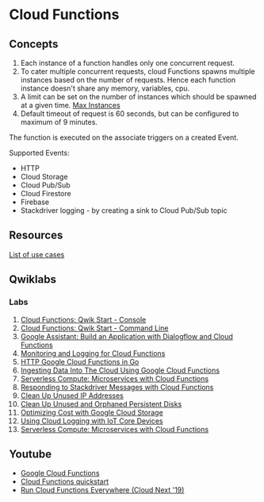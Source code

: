 # Cloud Functions

## Concepts

1. Each instance of a function handles only one concurrent request.
2. To cater multiple concurrent requests, cloud Functions spawns multiple instances based on the number of requests. Hence each function instance doesn't share any memory, variables, cpu. 
3. A limit can be set on the number of instances which should be spawned at  a given time. [Max Instances](https://cloud.google.com/functions/docs/max-instances)
4. Default timeout of request is 60 seconds, but can be configured to maximum of 9 minutes.

The function is executed on the associate triggers on a created Event.

Supported Events:
- HTTP
- Cloud Storage
- Cloud Pub/Sub
- Cloud Firestore
- Firebase
- Stackdriver logging - by creating a sink to Cloud Pub/Sub topic

## Resources

[List of use cases](https://cloud.google.com/functions/docs/tutorials)

## Qwiklabs

### Labs
1. [Cloud Functions: Qwik Start - Console](https://www.qwiklabs.com/focuses/1763?catalog_rank=%7B%22rank%22%3A2%2C%22num_filters%22%3A2%2C%22has_search%22%3Atrue%7D&parent=catalog&search_id=7367269)
2. [Cloud Functions: Qwik Start - Command Line](https://www.qwiklabs.com/focuses/916?catalog_rank=%7B%22rank%22%3A3%2C%22num_filters%22%3A2%2C%22has_search%22%3Atrue%7D&parent=catalog&search_id=7367269)
3. [Google Assistant: Build an Application with Dialogflow and Cloud Functions](https://www.qwiklabs.com/focuses/3634?catalog_rank=%7B%22rank%22%3A4%2C%22num_filters%22%3A2%2C%22has_search%22%3Atrue%7D&parent=catalog&search_id=7367269)
4. [Monitoring and Logging for Cloud Functions](https://www.qwiklabs.com/focuses/1833?catalog_rank=%7B%22rank%22%3A5%2C%22num_filters%22%3A2%2C%22has_search%22%3Atrue%7D&parent=catalog&search_id=7367269)
5. [HTTP Google Cloud Functions in Go](https://www.qwiklabs.com/focuses/5171?catalog_rank=%7B%22rank%22%3A6%2C%22num_filters%22%3A2%2C%22has_search%22%3Atrue%7D&parent=catalog&search_id=7367269)
6. [Ingesting Data Into The Cloud Using Google Cloud Functions](https://www.qwiklabs.com/focuses/12637?catalog_rank=%7B%22rank%22%3A7%2C%22num_filters%22%3A2%2C%22has_search%22%3Atrue%7D&parent=catalog&search_id=7367269)
7. [Serverless Compute: Microservices with Cloud Functions](https://www.qwiklabs.com/focuses/8498?catalog_rank=%7B%22rank%22%3A8%2C%22num_filters%22%3A2%2C%22has_search%22%3Atrue%7D&parent=catalog&search_id=7367269)
8. [Responding to Stackdriver Messages with Cloud Functions](https://www.qwiklabs.com/focuses/8500?catalog_rank=%7B%22rank%22%3A10%2C%22num_filters%22%3A2%2C%22has_search%22%3Atrue%7D&parent=catalog&search_id=7367269)
9. [Clean Up Unused IP Addresses](https://www.qwiklabs.com/focuses/7841?catalog_rank=%7B%22rank%22%3A13%2C%22num_filters%22%3A2%2C%22has_search%22%3Atrue%7D&parent=catalog&search_id=7367309)
10. [Clean Up Unused and Orphaned Persistent Disks](https://www.qwiklabs.com/focuses/7797?catalog_rank=%7B%22rank%22%3A14%2C%22num_filters%22%3A2%2C%22has_search%22%3Atrue%7D&parent=catalog&search_id=7367309)
11. [Optimizing Cost with Google Cloud Storage](https://www.qwiklabs.com/focuses/7830?catalog_rank=%7B%22rank%22%3A15%2C%22num_filters%22%3A2%2C%22has_search%22%3Atrue%7D&parent=catalog&search_id=7367309)
12. [Using Cloud Logging with IoT Core Devices](https://www.qwiklabs.com/focuses/2768?catalog_rank=%7B%22rank%22%3A16%2C%22num_filters%22%3A2%2C%22has_search%22%3Atrue%7D&parent=catalog&search_id=7367309)
13. [Serverless Compute: Microservices with Cloud Functions](https://www.qwiklabs.com/focuses/8498?catalog_rank=%7B%22rank%22%3A2%2C%22num_filters%22%3A3%2C%22has_search%22%3Atrue%7D&parent=catalog&search_id=7367344)

## Youtube

- [Google Cloud Functions](https://youtu.be/1r3vMYywNLk)
- [Cloud Functions quickstart](https://youtu.be/vM-2O-uKBNQ)
- [Run Cloud Functions Everywhere (Cloud Next '19)](https://youtu.be/yMEcyAkTliU)